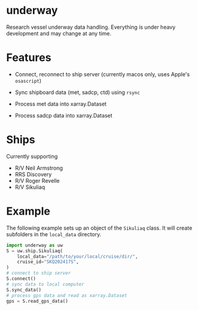 # underway

Research vessel underway data handling. Everything is under heavy development and may change at any time.

# Features
* Connect, reconnect to ship server (currently macos only, uses Apple's `osascript`) 

* Sync shipboard data (met, sadcp, ctd) using `rsync`

* Process met data into xarray.Dataset

* Process sadcp data into xarray.Dataset

# Ships
Currently supporting

* R/V Neil Armstrong
* RRS Discovery
* R/V Roger Revelle
* R/V Sikuliaq

# Example
The following example sets up an object of the `Sikuliaq` class.
It will create subfolders in the `local_data` directory.

```python
import underway as uw
S = uw.ship.Sikuliaq(
    local_data="/path/to/your/local/cruise/dir/",
    cruise_id="SKQ202417S",
)
# connect to ship server
S.connect()
# sync data to local computer
S.sync_data()
# process gps data and read as xarray.Dataset
gps = S.read_gps_data()
```
